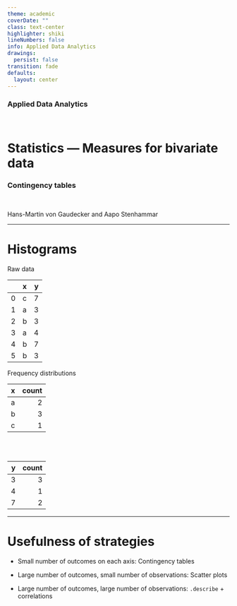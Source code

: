 ```yaml
---
theme: academic
coverDate: ""
class: text-center
highlighter: shiki
lineNumbers: false
info: Applied Data Analytics
drawings:
  persist: false
transition: fade
defaults:
  layout: center
---
```


### Applied Data Analytics

<br/>

# Statistics — Measures for bivariate data

### Contingency tables

<br/>

Hans-Martin von Gaudecker and Aapo Stenhammar

---

# Histograms

<div class="flex gap-12">
<div>

Raw data

|    | x   |   y |
|---:|:----|----:|
|  0 | c   |   7 |
|  1 | a   |   3 |
|  2 | b   |   3 |
|  3 | a   |   4 |
|  4 | b   |   7 |
|  5 | b   |   3 |

</div>
<div>

Frequency distributions

| x   |   count |
|:----|--------:|
| a   |       2 |
| b   |       3 |
| c   |       1 |

<br>
<br>

|   y |   count |
|----:|--------:|
|   3 |       3 |
|   4 |       1 |
|   7 |       2 |

</div>
</div>

---

# Usefulness of strategies

- Small number of outcomes on each axis: Contingency tables

- Large number of outcomes, small number of observations: Scatter plots

- Large number of outcomes, large number of observations: `.describe` + correlations
